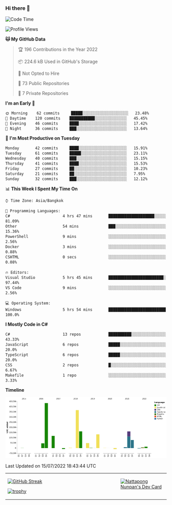 ### Hi there 👋

<!--START_SECTION:waka-->
![Code Time](http://img.shields.io/badge/Code%20Time-0%20secs-blue)

![Profile Views](http://img.shields.io/badge/Profile%20Views-0-blue)

**🐱 My GitHub Data** 

> 🏆 196 Contributions in the Year 2022
 > 
> 📦 224.6 kB Used in GitHub's Storage 
 > 
> 🚫 Not Opted to Hire
 > 
> 📜 73 Public Repositories 
 > 
> 🔑 7 Private Repositories  
 > 
**I'm an Early 🐤** 

```text
🌞 Morning    62 commits     █████░░░░░░░░░░░░░░░░░░░░   23.48% 
🌆 Daytime    120 commits    ███████████░░░░░░░░░░░░░░   45.45% 
🌃 Evening    46 commits     ████░░░░░░░░░░░░░░░░░░░░░   17.42% 
🌙 Night      36 commits     ███░░░░░░░░░░░░░░░░░░░░░░   13.64%

```
📅 **I'm Most Productive on Tuesday** 

```text
Monday       42 commits     ████░░░░░░░░░░░░░░░░░░░░░   15.91% 
Tuesday      61 commits     █████░░░░░░░░░░░░░░░░░░░░   23.11% 
Wednesday    40 commits     ███░░░░░░░░░░░░░░░░░░░░░░   15.15% 
Thursday     41 commits     ████░░░░░░░░░░░░░░░░░░░░░   15.53% 
Friday       27 commits     ██░░░░░░░░░░░░░░░░░░░░░░░   10.23% 
Saturday     21 commits     ██░░░░░░░░░░░░░░░░░░░░░░░   7.95% 
Sunday       32 commits     ███░░░░░░░░░░░░░░░░░░░░░░   12.12%

```


📊 **This Week I Spent My Time On** 

```text
⌚︎ Time Zone: Asia/Bangkok

💬 Programming Languages: 
C#                       4 hrs 47 mins       ████████████████████░░░░░   81.09% 
Other                    54 mins             ███░░░░░░░░░░░░░░░░░░░░░░   15.36% 
PowerShell               9 mins              ░░░░░░░░░░░░░░░░░░░░░░░░░   2.56% 
Docker                   3 mins              ░░░░░░░░░░░░░░░░░░░░░░░░░   0.88% 
CSHTML                   0 secs              ░░░░░░░░░░░░░░░░░░░░░░░░░   0.08%

🔥 Editors: 
Visual Studio            5 hrs 45 mins       ████████████████████████░   97.44% 
VS Code                  9 mins              ░░░░░░░░░░░░░░░░░░░░░░░░░   2.56%

💻 Operating System: 
Windows                  5 hrs 54 mins       █████████████████████████   100.0%

```

**I Mostly Code in C#** 

```text
C#                       13 repos            ██████████░░░░░░░░░░░░░░░   43.33% 
JavaScript               6 repos             █████░░░░░░░░░░░░░░░░░░░░   20.0% 
TypeScript               6 repos             █████░░░░░░░░░░░░░░░░░░░░   20.0% 
CSS                      2 repos             █░░░░░░░░░░░░░░░░░░░░░░░░   6.67% 
Makefile                 1 repo              ░░░░░░░░░░░░░░░░░░░░░░░░░   3.33%

```


**Timeline**

![Chart not found](https://raw.githubusercontent.com/aixasz/aixasz/main/charts/bar_graph.png) 


 Last Updated on 15/07/2022 18:43:44 UTC
<!--END_SECTION:waka-->

<table>
<tr>
<td width="70%" valign="top">
 
 [![GitHub Streak](http://github-readme-streak-stats.herokuapp.com?user=aixasz&theme=github-dark&hide_border=true&date_format=%5BY%20%5DM%20j)](https://git.io/streak-stats)

 [![trophy](https://github-profile-trophy.vercel.app/?username=aixasz&theme=onedark)](https://github.com/ryo-ma/github-profile-trophy)
 </td>
<td width="30%" valign="top">
 
<a href="https://app.daily.dev/aixasz"><img src="https://api.daily.dev/devcards/403207936e6547c9a85ea449e9f3abe8.png?r=re8" alt="Nattapong Nunpan's Dev Card"/></a>

 </td>
</tr>
</table>
 

